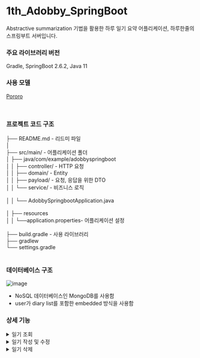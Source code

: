 # 1th_Adobby_SpringBoot

Abstractive summarization 기법을 활용한 하루 일기 요약 어플리케이션, 하루한줄의 스프링부트 서버입니다.

### 주요 라이브러리 버전

Gradle, SpringBoot 2.6.2, Java 11

### 사용 모델
[Pororo](https://github.com/kakaobrain/pororo)

<br>

### 프로젝트 코드 구조

├── README.md - 리드미 파일<br>
│<br>
├── src/main/ - 어플리케이션 폴더<br>
│ ├── java/com/example/adobbyspringboot<br>
│ │ ├── controller/ - HTTP 요청<br>
│ │ ├── domain/ - Entity<br>
│ │ ├── payload/ - 요청, 응답을 위한 DTO<br>
│ │ └── service/ - 비즈니스 로직<br>
<br>
│ │ └── AdobbySpringbootApplication.java<br>
<br>
│ ├── resources<br>
│ │ └──application.properties- 어플리케이션 설정<br>
<br>
├── build.gradle - 사용 라이브러리<br>
├── gradlew<br>
└── settings.gradle<br>
<br>

### 데이터베이스 구조

![image](https://user-images.githubusercontent.com/71377968/149147557-ffa9b832-cfaf-4444-80ea-3b2d186e3270.png)

- NoSQL 데이터베이스인 MongoDB를 사용함
- user가 diary list를 포함한 embedded 방식을 사용함<br>

### 상세 기능

<details>
    <summary>일기 조회</summary>
    <div markdown="1">
        <ul>
            <li><b>GET /scroll</b></li>
            <ul>
                <li>사용자의 선택에 따라 월별로 일기 목록을 조회할 수 있음</li>
                <li>목록에 보이는 내용은 각 일기의 요약 문장임</li>
            </ul>
            <li><b>GET /diary</b></li>
            <ul>
                <li>사용자가 리스트에서 이미 작성된 일기 클릭 시 상세 내용을 조회할 수 있음</li>
                <li>이때, 상세 내용에는 일기내용, 일기 요약 문장이 포함됨</li>
            </ul>
        </ul>
    </div>
</details>

<details>
    <summary>일기 작성 및 수정</summary>
    <div markdown="1">
        <ul>
            <li><b>POST /text</b></li>
            <ul>
                <li>텍스트로 일기를 작성할 수 있음</li>
                <li>response로 요약일기를 반환함</li>
            </ul>
            <li><b>POST /textcorrection</b></li>
            <ul>
                <li>작성한 텍스트 형식의 일기를 수정할 수 있음</li>
            </ul>
            <li><b>(To Flask) GET /text/line</b></li>
            <ul>
                <li>일기 최초 저장 시 혹은 일기 수정 시 SpringBoot서버에서 Flask서버로 요청을 보내 요약 일기를 데이터베이스에 저장하고 response로 받아 옴</li>
                <li>해당 값을 /text의 response에 포함하여 응답 보냄</li>
            </ul>
            <li><b>POST /line</b></li>
            <ul>
                <li>Pororo 모델로 요약된 한줄 일기를 수정할 수 있음</li>
            </ul>
        </ul>
    </div>
</details>

<details>
    <summary>일기 삭제</summary>
    <div markdown="1">
        <ul>
            <li><b>DELETE /eraser</b></li>
            <ul>
                <li>작성한 일기를 삭제할 수 있음</li>
            </ul>
        </ul>
    </div>
</details>

